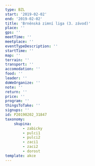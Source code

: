 ```yaml
---
type: BZL
start: '2019-02-02'
end: '2019-02-02'
title: 'Brněnská zimní liga (3. závod)'
place: ''
gps: ''
meetTime: ''
meetplace: ''
eventTypeDescription: ''
startTime: ''
map: ''
terrain: ''
transport: ''
accomodation: ''
food: ''
leader: ''
doWeOrganize: ''
note: ''
return: ''
price: ''
program: ''
thingsToTake: ''
signups: ''
id: P20190202_31847
taxonomy:
    skupina:
        - zabicky
        - pulci1
        - pulci2
        - zaci1
        - zaci2
        - dorost
template: akce
---
```

